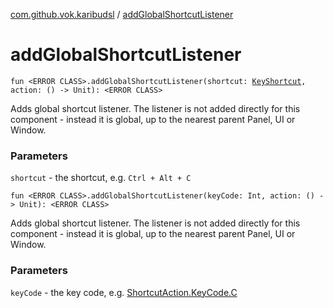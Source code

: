 [com.github.vok.karibudsl](index.md) / [addGlobalShortcutListener](.)

# addGlobalShortcutListener

`fun <ERROR CLASS>.addGlobalShortcutListener(shortcut: `[`KeyShortcut`](-key-shortcut/index.md)`, action: () -> Unit): <ERROR CLASS>`

Adds global shortcut listener. The listener is not added directly for this component - instead it is global, up to the nearest parent
Panel, UI or Window.

### Parameters

`shortcut` - the shortcut, e.g. `Ctrl + Alt + C`

`fun <ERROR CLASS>.addGlobalShortcutListener(keyCode: Int, action: () -> Unit): <ERROR CLASS>`

Adds global shortcut listener. The listener is not added directly for this component - instead it is global, up to the nearest parent
Panel, UI or Window.

### Parameters

`keyCode` - the key code, e.g. [ShortcutAction.KeyCode.C](#)